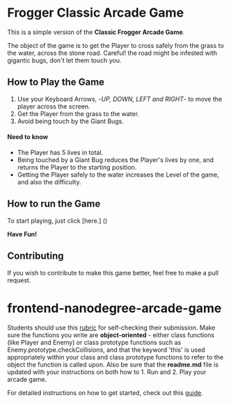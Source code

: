 # Frogger Classic Arcade Game

This is a simple version of the **Classic Frogger Arcade Game**. 

The object of the game is to get the Player to cross safely from the grass to the water, across the stone road. Careful! the road might be infested with gigantic bugs, don't let them touch you.

## How to Play the Game

1. Use your Keyboard Arrows, -_UP, DOWN, LEFT and RIGHT_- to move the player across the screen.
2. Get the Player from the grass to the water.
3. Avoid being touch by the Giant Bugs.

#### Need to know

- The Player has 5 lives in total.
- Being touched by a Giant Bug reduces the Player's lives by one, and returns the Player to the starting position.
- Getting the Player safely to the water increases the Level of the game, and also the difficulty.

## How to run the Game

To start playing, just click [here.] ()

**Have Fun!**

## Contributing

If you wish to contribute to make this game better, feel free to make a pull request.

frontend-nanodegree-arcade-game
===============================

Students should use this [rubric](https://review.udacity.com/#!/projects/2696458597/rubric) for self-checking their submission. Make sure the functions you write are **object-oriented** - either class functions (like Player and Enemy) or class prototype functions such as Enemy.prototype.checkCollisions, and that the keyword 'this' is used appropriately within your class and class prototype functions to refer to the object the function is called upon. Also be sure that the **readme.md** file is updated with your instructions on both how to 1. Run and 2. Play your arcade game.

For detailed instructions on how to get started, check out this [guide](https://docs.google.com/document/d/1v01aScPjSWCCWQLIpFqvg3-vXLH2e8_SZQKC8jNO0Dc/pub?embedded=true).
